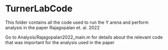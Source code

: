 # TurnerLabCode

This folder contains all the code used to run the Y arena and perform analysis in the paper Rajagopalan et. al. 2022

Go to Analysis/Rajagopalan2022_main.m for details about the relevant code that was important for the analysis used in the paper
